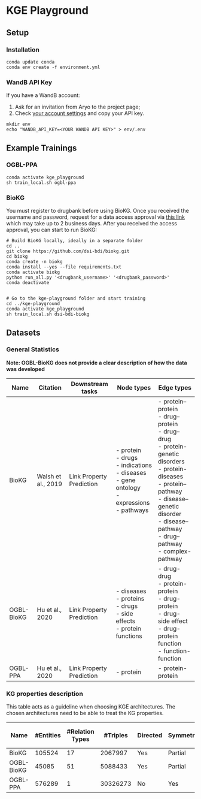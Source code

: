 # KGE Playground


## Setup
### Installation

```
conda update conda
conda env create -f environment.yml
```

### WandB API Key

If you have a WandB account:
1. Ask for an invitation from Aryo to the project page;
2. Check [your account settings](https://wandb.ai/settings) and copy your API key.

```
mkdir env
echo "WANDB_API_KEY=<YOUR WANDB API KEY>" > env/.env
```

## Example Trainings
### OGBL-PPA
```
conda activate kge_playground
sh train_local.sh ogbl-ppa
```

### BioKG

You must register to drugbank before using BioKG.
Once you received the username and password, request for a data access approval via [this link](https://www.drugbank.ca/releases/latest/downloads/all-full-database) which may take up to 2 business days.
After you received the access approval, you can start to run BioKG:

```
# Build BioKG locally, ideally in a separate folder
cd ..
git clone https://github.com/dsi-bdi/biokg.git
cd biokg
conda create -n biokg
conda install --yes --file requirements.txt
conda activate biokg
python run_all.py '<drugbank_username>' '<drugbank_password>'
conda deactivate


# Go to the kge-playground folder and start training
cd ../kge-playground
conda activate kge_playground
sh train_local.sh dsi-bdi-biokg
```


## Datasets

### General Statistics

**Note: OGBL-BioKG does not provide a clear description of how the data was developed**

| Name | Citation | Downstream tasks | Node types | Edge types |
| --- | --- | --- | --- | --- |
| BioKG | Walsh et al., 2019 | Link Property Prediction | - protein<br>- drugs<br>- indications<br>- diseases<br>- gene ontology<br>- expressions<br>- pathways | - protein–protein<br>- drug–protein<br>- drug–drug<br>- protein-genetic disorders<br>- protein-diseases<br>- protein–pathway<br>- disease–genetic disorder<br>- disease–pathway<br>- drug–pathway<br>- complex-pathway | 
| OGBL-BioKG | Hu et al., 2020 | Link Property Prediction | - diseases<br>- proteins<br>- drugs<br>- side effects<br>- protein functions | - drug-drug<br>- protein-protein<br>- drug-protein<br>- drug-side effect<br>- drug-protein function<br>- function-function |
| OGBL-PPA | Hu et al., 2020 | Link Property Prediction | - protein | - protein-protein |
### KG properties description

This table acts as a guideline when choosing KGE architectures. The chosen architectures need to be able to treat the KG properties.

| Name | #Entities | #Relation Types | #Triples | Directed | Symmetry | Inverse | Transitive | 1-to-N |
| --- | --- | --- | --- | --- | --- | --- | --- | --- |
| BioKG | 105524 | 17 | 2067997 | Yes | Partial | Yes | Partial | Yes |
| OGBL-BioKG | 45085 | 51 | 5088433 | Yes | Partial | Yes | Partial | Yes |
| OGBL-PPA | 576289 | 1 | 30326273 | No | Yes | No | Partial | Yes |